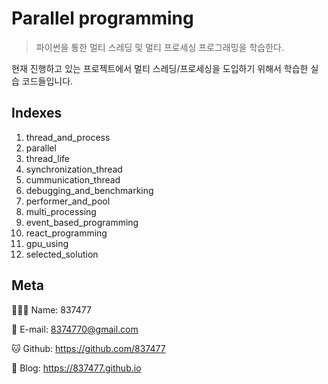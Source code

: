 # Parallel programming
> 파이썬을 통한 멀티 스레딩 및 멀티 프로세싱 프로그래밍을 학습한다.



현재 진행하고 있는 프로젝트에서 멀티 스레딩/프로세싱을 도입하기 위해서 학습한 실습 코드들입니다. 



## Indexes

1. thread_and_process
2. parallel
3. thread_life
4. synchronization_thread
5. cummunication_thread
6. debugging_and_benchmarking
7. performer_and_pool
8. multi_processing
9. event_based_programming
10. react_programming
11. gpu_using
12. selected_solution



## Meta

🙋🏻‍♂️ Name: 837477

📧 E-mail: 8374770@gmail.com

🐱 Github: https://github.com/837477

📔 Blog: https://837477.github.io

